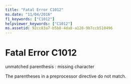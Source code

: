 ```yaml
---
title: "Fatal Error C1012"
ms.date: "11/04/2016"
f1_keywords: ["C1012"]
helpviewer_keywords: ["C1012"]
ms.assetid: 92cc83a7-b5b8-4da8-a128-9b7ccb510496
---
```

# Fatal Error C1012

unmatched parenthesis : missing character

The parentheses in a preprocessor directive do not match.